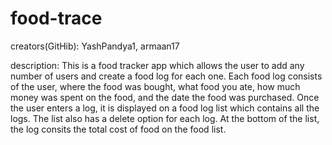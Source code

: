 # food-trace

creators(GitHib): YashPandya1, armaan17

description: This is a food tracker app which allows the user to add any number of users and create a food log for each one.
Each food log consists of the user, where the food was bought, what food you ate, how much money was spent on the food, and the date the food was purchased.
Once the user enters a log, it is displayed on a food log list which contains all the logs. The list also has a delete option for each log. 
At the bottom of the list, the log consits the total cost of food on the food list.
